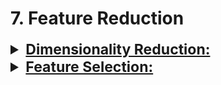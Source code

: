 # 7. Feature Reduction

<details><summary style='font-size:23px;text-decoration:underline'><b>Dimensionality Reduction:</b></summary>
<p>

<ul>
<li><a href="https://scikit-learn.org/stable/modules/decomposition.html"><b>Linear Methods for Dimensionality Reduction</b></a></li>

<li><a href="https://scikit-learn.org/stable/auto_examples/manifold/plot_compare_methods.html"><b>Non-Linear Methods for Dimensionality Reduction</b></a> 
<br></li>

<li><a href="file:///media/mosaab/Volume/Personal/Development/Courses%20Docs/Applied%20ML%20Course/0_Code/8_Dimensionality%20Reduction/mnist_loadData_pca_tsne.html">PCA vs. t-SNE</a></li>
</ul>
 
 <details><summary><b>PCA</b> & <b>ICA</b> & <b>t-SNE</b> & <b>UMAP</b></summary>
<p>
<p><a href="file:///media/mosaab/Volume/Personal/Development/Courses%20Docs/Kaggle's%20Notebooks/5_Cargo%20Rican%20HouseHold/1_Costa%20Rican%20Household%20Poverty%20Level%20Prediction.html"><b>Notebook</b></a></p>
<ul>
<li><b>PCA:</b> Principal Components Analysis. Finds the dimensions of greatest variation in the data</li>

<li><b>ICA:</b> Independent Components Analysis. Attempts to separate a mutltivariate signal into independent signals.</li>

<li><b>TSNE:</b> T-distributed Stochastic Neighbor Embedding. Maps high-dimensional data to a low-dimensional manifold attempting to maintain the local structure within the data. It is a non-linear technique and generally only used for visualization.</li>

<li><b>UMAP:</b> Uniform Manifold Approximation and Projection: A relatively new technique that also maps data to a low-dimensional manifold but tries to preserve more global structure than TSNE.</li>
</ul>

<h4>1. Importing Libraries</h4>
~~~python
from umap import UMAP
from sklearn.decomposition import PCA, FastICA
from sklearn.manifold import TSNE

n_components = 3

umap = UMAP(n_components=n_components)
pca = PCA(n_components=n_components)
ica = FastICA(n_components=n_components)
tsne = TSNE(n_components=n_components)
~~~

<h4> 2. Fitting and Transforming</h4>
~~~python
train_df = train_selected.copy()
test_df = test_selected.copy()

for method, name in zip([umap, pca, ica, tsne], 
                        ['umap', 'pca', 'ica', 'tsne']):
    
    # TSNE has no transform method
    if name == 'tsne':
        start = timer()
        reduction = method.fit_transform(train_selected)
        end = timer()
    
    else:
        start = timer()
        reduction = method.fit_transform(train_selected)
        end = timer()
        
        test_reduction = method.transform(test_selected)
    
        # Add components to test data
        test_df['%s_c1' % name] = test_reduction[:, 0]
        test_df['%s_c2' % name] = test_reduction[:, 1]
        test_df['%s_c3' % name] = test_reduction[:, 2]

    # Add components to training data for visualization and modeling
    train_df['%s_c1' % name] = reduction[:, 0]
    train_df['%s_c2' % name] = reduction[:, 1]
    train_df['%s_c3' % name] = reduction[:, 2]
    
    print(f'Method: {name} {round(end - start, 2)} seconds elapsed.')
~~~

<h4> 3. Plot it 3D</h4>
~~~python
from mpl_toolkits.mplot3d import Axes3D

def discrete_cmap(N, base_cmap=None):
    """Create an N-bin discrete colormap from the specified input map
    Source: https://gist.github.com/jakevdp/91077b0cae40f8f8244a"""

    base = plt.cm.get_cmap(base_cmap)
    color_list = base(np.linspace(0, 1, N))
    cmap_name = base.name + str(N)
    return base.from_list(cmap_name, color_list, N)

cmap = discrete_cmap(4, base_cmap = plt.cm.RdYlBu)

train_df['label'] = train_labels
~~~

~~~python
# Plot each method
for method, name in zip([umap, pca, ica, tsne], 
                        ['umap', 'pca', 'ica', 'tsne']):
    
    fig = plt.figure(figsize = (8, 8))
    ax = fig.add_subplot(111, projection='3d')
    
    p = ax.scatter(train_df['%s_c1' % name], train_df['%s_c2'  % name], train_df['%s_c3'  % name], 
                   c = train_df['label'].astype(int), cmap = cmap)
    
    plt.title(f'{name.capitalize()}', size = 22)
    fig.colorbar(p, aspect = 4, ticks = [1, 2, 3, 4])
~~~
</p>
</details>
 
<details><summary><b>PCA</b></summary>
<p>

<p><a href="file:///media/mosaab/Volume/Personal/Development/Courses%20Docs/Sklearn/sklearn.decomposition.PCA.html#sklearn-decomposition-pca"><b>Docs</b></a> </p>
 
<h4> PCA inside a pipeline</h4>
~~~python
from sklearn.decomposition import PCA
from sklearn.preprocessing import Imputer
from sklearn.pipeline import Pipeline

# Make sure to drop the ids and target
train = train.drop(columns = ['SK_ID_CURR', 'TARGET'])
test = test.drop(columns = ['SK_ID_CURR'])

# Make a pipeline with imputation and pca
pipeline = Pipeline(steps = [('imputer', Imputer(strategy = 'median')),
     ('pca', PCA())])

# Fit and transform on the training data
train_pca = pipeline.fit_transform(train)

# transform the testing data
test_pca = pipeline.transform(test)
~~~

<h4> CDF for # of principle componets</h4>
~~~python
# Extract the pca object
pca = pipeline.named_steps['pca']

# Plot the cumulative variance explained

plt.figure(figsize = (10, 8))
plt.plot(list(range(train.shape[1])), np.cumsum(pca.explained_variance_ratio_), 'r-')
plt.xlabel('Number of PC'); plt.ylabel('Cumulative Variance Explained');
plt.title('Cumulative Variance Explained with PCA');
~~~

<h4> Visualizing the 2 components</h4>
~~~python
# Dataframe of pca results
pca_df = pd.DataFrame({'pc_1': train_pca[:, 0], 'pc_2': train_pca[:, 1], 'target': train_labels})

# Plot pc2 vs pc1 colored by target
sns.lmplot('pc_1', 'pc_2', data = pca_df, hue = 'target', fit_reg=False, size = 10)
plt.title('PC2 vs PC1 by Target');
~~~

<h4> How much those components preserve from the data</h4>
~~~python
print('2 principal components account for {:.4f}% of the variance.'.format(100 * np.sum(pca.explained_variance_ratio_[:2])))
~~~
 
 </p>
 </details>
 
<details><summary><b>Random Projection</b></summary>
<p>
<p><a href="https://scikit-learn.org/stable/modules/generated/sklearn.random_projection.SparseRandomProjection.html#sklearn.random_projection.SparseRandomProjection"><b>SparseRandomProjection</b></a> </p>

<p><a href="https://scikit-learn.org/stable/modules/generated/sklearn.random_projection.GaussianRandomProjection.html#sklearn-random-projection-gaussianrandomprojection"><b>Gaussian Random Projection</b></a> </p>
 
<h4> Sparse Random Projection.</h4>
~~~python
import numpy as np
from sklearn.random_projection import SparseRandomProjection
rng = np.random.RandomState(42)
X = rng.rand(100, 10000)
transformer = SparseRandomProjection(random_state=rng)
X_new = transformer.fit_transform(X)
X_new.shape

# very few components are non-zero
np.mean(transformer.components_ != 0) 
~~~

<h4> Gaussian Random Projection.</h4>
~~~python
import numpy as np
from sklearn.random_projection import GaussianRandomProjection
rng = np.random.RandomState(42)
X = rng.rand(100, 10000)
transformer = GaussianRandomProjection(random_state=rng)
X_new = transformer.fit_transform(X)
X_new.shape
~~~
</p>
</details>


- ICA
- t-SNE
- LLE
- UMAP
- SVD
</p>
</details>


<details><summary style='font-size:23px;text-decoration:underline'><b>Feature Selection:</b></summary><p>

<details><summary><b>Filter Methods</b></summary><p>

<p><a href="file:///media/mosaab/Volume/Personal/Development/Courses%20Docs/Feature%20Selection%20for%20Machine%20Learning/Feature-selection-notebooks/03.2_Constant_features.html#Constant-features"><b>Constant Features</b></a> </p>

</p></details>

<details><summary><b>Wrapper Methods</b></summary><p>
</p></details>

<details><summary><b>Embedded Methods</b></summary><p>
</p></details>

<hr>
<details><summary>1. Remove <b>Highly Correlated</b> Features</summary>
<p>
<h4> Identify Highly Correlated Features</h4>
~~~python
# Threshold for removing correlated variables
threshold = 0.9

# Absolute value correlation matrix
corr_matrix = train.corr().abs()
corr_matrix.head()
~~~
<h4> Drop the columns</h4>
~~~python
# Create correlation matrix
corr_matrix = df.corr().abs()

# Select upper triangle of correlation matrix
upper = corr_matrix.where(np.triu(np.ones(corr_matrix.shape), k=1).astype(np.bool))

# Select columns with correlations above threshold
to_drop = [column for column in upper.columns if any(upper[column] > threshold)]

print('There are %d columns to remove.' % (len(to_drop)))

# Drop features 
df.drop(df[to_drop], axis=1)
~~~

</p>
</details>


<details><summary><b>Recursive Feature Elimination CV</b></summary>
<p>
<p><a href="file:///media/mosaab/Volume/Personal/Development/Courses%20Docs/Sklearn/sklearn.feature_selection.RFECV.html#sklearn-feature-selection-rfecv"><span style='color:#333'><b> 2. Recursive Feature Elimination method</b></span></a></p>

~~~python
from sklearn.feature_selection import RFECV

# Create a model for feature selection
estimator = RandomForestClassifier(random_state = 10, n_estimators = 100,  n_jobs = -1)

# Create the object
selector = RFECV(estimator, step = 1, cv = 3, scoring= scorer, n_jobs = -1)
~~~

~~~python
selector.fit(train_set, train_labels)
~~~

~~~python
plt.plot(selector.grid_scores_);

plt.xlabel('Number of Features'); plt.ylabel('Macro F1 Score'); plt.title('Feature Selection Scores');
selector.n_features_
~~~

~~~python
rankings = pd.DataFrame({'feature': list(train_set.columns), 'rank': list(selector.ranking_)}).sort_values('rank')
rankings.head(10)
~~~

~~~python
train_selected = selector.transform(train_set)
test_selected = selector.transform(test_set)
# Convert back to dataframe
selected_features = train_set.columns[np.where(selector.ranking_==1)]
train_selected = pd.DataFrame(train_selected, columns = selected_features)
test_selected = pd.DataFrame(test_selected, columns = selected_features)
~~~
</p>
</details>

<ul>
<li><p><a href="file:///media/mosaab/Volume/Personal/Development/Courses%20Docs/Sklearn/Step%20Forward%20Feature%20Selection_%20A%20Practical%20Example%20in%20Python.html"><span style='color:#333'><b>3. Forward Feature  Selection<b></span></a> </p></li>

<li><p><a href="file:///media/mosaab/Volume/Personal/Development/Courses%20Docs/How%20to%20win%20a%20Data%20Science%20Competition/compute_KNN_features.html#Load-data"><span style='color:#333'><b>4. Nearest Neighbors for Feature Extraction<b></span></a></p></li>
</ul>


</p>
</details>